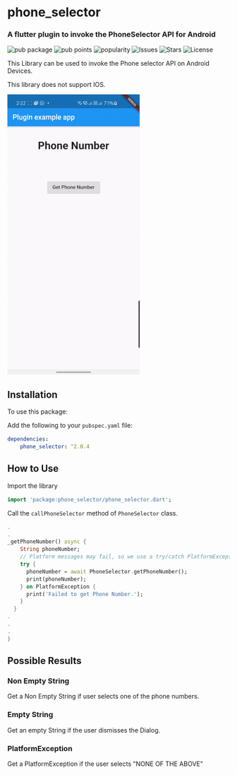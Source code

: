 # phone_selector

### A flutter plugin to invoke the PhoneSelector API for Android

 ![pub package](https://img.shields.io/pub/v/phone_selector.svg)  ![pub points](https://badges.bar/phone_selector/pub%20points)  ![popularity](https://badges.bar/phone_selector/popularity) ![Issues](https://img.shields.io/github/issues/Luciferx86/PhoneSelectorPlugin)  ![Stars](https://img.shields.io/github/stars/Luciferx86/PhoneSelectorPlugin) ![License](https://img.shields.io/github/license/Luciferx86/PhoneSelectorPlugin) 


This Library can be used to invoke the Phone selector API on Android Devices.

This library does not support IOS.

![](demo.gif)

## Installation

To use this package:

Add the following to your `pubspec.yaml` file:

```yaml
dependencies:
    phone_selector: ^2.0.4
```

## How to Use

Import the library
```dart
import 'package:phone_selector/phone_selector.dart';
```

Call the `callPhoneSelector` method of `PhoneSelector` class.

```dart
.
.
_getPhoneNumber() async {
    String phoneNumber;
    // Platform messages may fail, so we use a try/catch PlatformException.
    try {
      phoneNumber = await PhoneSelector.getPhoneNumber();
      print(phoneNumber);
    } on PlatformException {
      print('Failed to get Phone Number.');
    }
  }
.
.
.
}
```

## Possible Results

### Non Empty String
Get a Non Empty String if user selects one of the phone numbers.

### Empty String
Get an empty String if the user dismisses the Dialog.

### PlatformException
Get a PlatformException if the user selects "NONE OF THE ABOVE"
